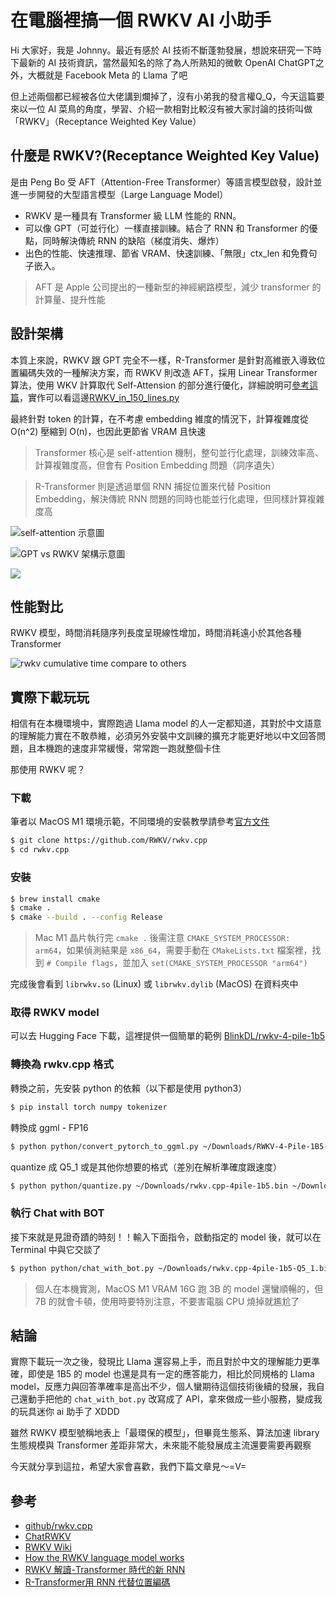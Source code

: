# 在電腦裡搞一個 RWKV AI 小助手

<SocialBlock hashtags="ai,rwkv,python,chatgpt" />

Hi 大家好，我是 Johnny。最近有感於 AI 技術不斷蓬勃發展，想說來研究一下時下最新的 AI 技術資訊，當然最知名的除了為人所熟知的微軟 OpenAI ChatGPT之外，大概就是 Facebook Meta 的 Llama 了吧

但上述兩個都已經被各位大佬講到爛掉了，沒有小弟我的發言權Q_Q，今天這篇要來以一位 AI 菜鳥的角度，學習、介紹一款相對比較沒有被大家討論的技術叫做「RWKV」（Receptance Weighted Key Value）


## 什麼是 RWKV?(Receptance Weighted Key Value)

是由 Peng Bo 受 AFT（Attention-Free Transformer）等語言模型啟發，設計並進一步開發的大型語言模型（Large Language Model）

- RWKV 是一種具有 Transformer 級 LLM 性能的 RNN。
- 可以像 GPT（可並行化）一樣直接訓練。結合了 RNN 和 Transformer 的優點，同時解決傳統 RNN 的缺陷（梯度消失、爆炸）
- 出色的性能、快速推理、節省 VRAM、快速訓練、「無限」ctx_len 和免費句子嵌入。

> AFT 是 Apple 公司提出的一種新型的神經網路模型，減少 transformer 的計算量、提升性能


## 設計架構
本質上來說，RWKV 跟 GPT 完全不一樣，R-Transformer 是針對高維嵌入導致位置編碼失效的一種解決方案，而 RWKV 則改造 AFT，採用 Linear Transformer 算法，使用 WKV 計算取代 Self-Attension 的部分進行優化，詳細說明可[參考這篇](https://rwkv-wiki.github.io/)，實作可以看這邊[RWKV_in_150_lines.py](https://github.com/BlinkDL/ChatRWKV/blob/main/RWKV_in_150_lines.py)

最終針對 token 的計算，在不考慮 embedding 維度的情況下，計算複雜度從 O(n^2) 壓縮到 O(n)，也因此更節省 VRAM 且快速

> Transformer 核心是 self-attention 機制，整句並行化處理，訓練效率高、計算複雜度高，但會有 Position Embedding 問題（詞序遺失）

> R-Transformer 則是透過單個 RNN 捕捉位置來代替 Position Embedding，解決傳統 RNN 問題的同時也能並行化處理，但同樣計算複雜度高

![self-attention 示意圖](https://pic1.zhimg.com/80/v2-78be23cd2bea7e43e21fccb7df60929c_720w.webp)

![GPT vs RWKV 架構示意圖](https://rwkv-wiki.github.io/img/GPT_versus_RWKV.svg)

![](https://github.com/BlinkDL/ChatRWKV/raw/main/RWKV-v5-benchmark-1.png)


## 性能對比

RWKV 模型，時間消耗隨序列長度呈現線性增加，時間消耗遠小於其他各種 Transformer

![rwkv cumulative time compare to others](https://substackcdn.com/image/fetch/f_auto,q_auto:good,fl_progressive:steep/https%3A%2F%2Fsubstack-post-media.s3.amazonaws.com%2Fpublic%2Fimages%2Fc3670048-19d2-4da6-94f4-0866a5a38640_616x463.png)



## 實際下載玩玩
相信有在本機環境中，實際跑過 Llama model 的人一定都知道，其對於中文語意的理解能力實在不敢恭維，必須另外安裝中文訓練的擴充才能更好地以中文回答問題，且本機跑的速度非常緩慢，常常跑一跑就整個卡住

那使用 RWKV 呢？

### 下載
筆者以 MacOS M1 環境示範，不同環境的安裝教學請參考[官方文件](https://github.com/RWKV/rwkv.cpp)
```bash
$ git clone https://github.com/RWKV/rwkv.cpp
$ cd rwkv.cpp
```
### 安裝
```bash
$ brew install cmake
$ cmake .
$ cmake --build . --config Release
```
> Mac M1 晶片執行完 `cmake .` 後需注意 `CMAKE_SYSTEM_PROCESSOR: arm64`，如果偵測結果是 `x86_64`，需要手動在 `CMakeLists.txt` 檔案裡，找到 `# Compile flags`，並加入 `set(CMAKE_SYSTEM_PROCESSOR "arm64")`

完成後會看到 `librwkv.so` (Linux)  或 `librwkv.dylib` (MacOS) 在資料夾中

### 取得 RWKV model
可以去 Hugging Face 下載，這裡提供一個簡單的範例 [BlinkDL/rwkv-4-pile-1b5](https://huggingface.co/BlinkDL/rwkv-4-pile-1b5/blob/main/RWKV-4-Pile-1B5-20220929-ctx4096.pth)

### 轉換為 rwkv.cpp 格式
轉換之前，先安裝 python 的依賴（以下都是使用 python3）
```bash
$ pip install torch numpy tokenizer
```
轉換成 ggml - FP16
```bash
$ python python/convert_pytorch_to_ggml.py ~/Downloads/RWKV-4-Pile-1B5-20220929-ctx4096.pth ~/Downloads/rwkv.cpp-4pile-1b5.bin FP16
```
quantize 成 Q5_1 或是其他你想要的格式（差別在解析準確度跟速度）
```bash
$ python python/quantize.py ~/Downloads/rwkv.cpp-4pile-1b5.bin ~/Downloads/rwkv.cpp-4pile-1b5-Q5_1.bin Q5_1
```

### 執行 Chat with BOT
接下來就是見證奇蹟的時刻！！輸入下面指令，啟動指定的 model 後，就可以在 Terminal 中與它交談了
```bash
$ python python/chat_with_bot.py ~/Downloads/rwkv.cpp-4pile-1b5-Q5_1.bin
```

> 個人在本機實測，MacOS M1 VRAM 16G 跑 3B 的 model 還蠻順暢的，但 7B 的就會卡頓，使用時要特別注意，不要害電腦 CPU 燒掉就尷尬了


<SocialBlock hashtags="ai,rwkv,python,chatgpt" />

## 結論
實際下載玩一次之後，發現比 Llama 還容易上手，而且對於中文的理解能力更準確，即使是 1B5 的 model 也還是具有一定的應答能力，相比於同規格的 Llama model，反應力與回答準確率是高出不少，個人蠻期待這個技術後續的發展，我自己還動手把他的 `chat_with_bot.py` 改寫成了 API，拿來做成一些小服務，變成我的玩具迷你 ai 助手了 XDDD

雖然 RWKV 模型號稱地表上「最環保的模型」，但畢竟生態系、算法加速 library 生態規模與 Transformer 差距非常大，未來能不能發展成主流還要需要再觀察

今天就分享到這拉，希望大家會喜歡，我們下篇文章見～=V=


## 參考
- [github/rwkv.cpp](https://github.com/RWKV/rwkv.cpp)
- [ChatRWKV](https://github.com/BlinkDL/ChatRWKV)
- [RWKV Wiki](https://rwkv-wiki.github.io/)
- [How the RWKV language model works](https://johanwind.github.io/2023/03/23/rwkv_details.html)
- [RWKV 解讀-Transformer 時代的新 RNN](https://www.cnblogs.com/skytier/p/17705011.html)
- [R-Transformer用 RNN 代替位置編碼](https://zhuanlan.zhihu.com/p/377777462)